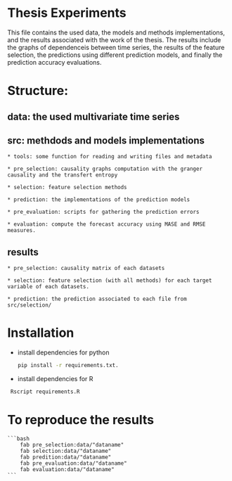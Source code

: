 # Thesis Experiments

This file contains the used data, the models and methods implementations,  and the results associated with the work of the thesis. The results include the  graphs of dependenceis between time series, the results of the feature selection, the predictions using different prediction models, and finally the prediction accuracy evaluations.

# Structure:

## data: the used multivariate time series

## src: methdods and models implementations

	* tools: some function for reading and writing files and metadata

	* pre_selection: causality graphs computation with the granger causality and the transfert entropy

	* selection: feature selection methods

	* prediction: the implementations of the prediction models
	
	* pre_evaluation: scripts for gathering the prediction errors
	
	* evaluation: compute the forecast accuracy using MASE and RMSE measures.
	
		
## results

	* pre_selection: causality matrix of each datasets

	* selection: feature selection (with all methods) for each target variable of each datasets.

	* prediction: the prediction associated to each file from src/selection/

      
# Installation

  * install dependencies for python
    ```bash
    pip install -r requirements.txt.
    ```
   * install dependencies for R
   ```bash
    Rscript requirements.R
   ```
# To reproduce the results
	```bash
		fab pre_selection:data/"dataname"
		fab selection:data/"dataname"
		fab predition:data/"dataname"
		fab pre_evaluation:data/"dataname"
		fab evaluation:data/"dataname"
	```



